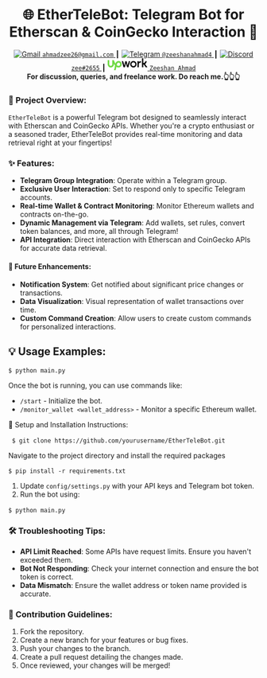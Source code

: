 <h1 align="center">🌐 EtherTeleBot: Telegram Bot for Etherscan & CoinGecko Interaction 🤖</h1>

<div align="center">
  <a href="https://mail.google.com/mail/u/?authuser=ahmadzee26@gmail.com">
    <img alt="Gmail" width="30px" src="https://edent.github.io/SuperTinyIcons/images/svg/gmail.svg" />
    <code>ahmadzee26@gmail.com</code>
  </a>
  <span> ┃ </span>
  
  <a href="https://t.me/zeeshanahmad4">
    <img alt="Telegram" width="30px" src="https://edent.github.io/SuperTinyIcons/images/svg/telegram.svg" />
    <code>@zeeshanahmad4</code>
  </a>
  <span> ┃ </span>
  
  <a href="https://discord.com">
    <img alt="Discord" width="30px" src="https://cdn.jsdelivr.net/npm/simple-icons@v5/icons/discord.svg" />
    <code>zee#2655</code>
  </a>
  <span> ┃ </span>
  
  <a href="https://www.upwork.com/freelancers/zeeshanahmad291">
    <img alt="Upwork" width="80px" src="https://github.com/Zeeshanahmad4/Zeeshanahmad4/blob/main/upwork.svg" />
    <code>Zeeshan Ahmad</code>
  </a>
  
  <br />
  <strong>For discussion, queries, and freelance work. Do reach me.👆👆👆</strong>
</div>


### 🌟 Project Overview:

`EtherTeleBot` is a powerful Telegram bot designed to seamlessly interact with Etherscan and CoinGecko APIs. Whether you're a crypto enthusiast or a seasoned trader, EtherTeleBot provides real-time monitoring and data retrieval right at your fingertips!

### ✨ Features:

- **Telegram Group Integration**: Operate within a Telegram group.
- **Exclusive User Interaction**: Set to respond only to specific Telegram accounts.
- **Real-time Wallet & Contract Monitoring**: Monitor Ethereum wallets and contracts on-the-go.
- **Dynamic Management via Telegram**: Add wallets, set rules, convert token balances, and more, all through Telegram!
- **API Integration**: Direct interaction with Etherscan and CoinGecko APIs for accurate data retrieval.

#### 🚀 Future Enhancements:

- **Notification System**: Get notified about significant price changes or transactions.
- **Data Visualization**: Visual representation of wallet transactions over time.
- **Custom Command Creation**: Allow users to create custom commands for personalized interactions.

## 💡 Usage Examples:
``` # Start the bot
$ python main.py
```

Once the bot is running, you can use commands like:

- `/start` - Initialize the bot.
- `/monitor_wallet <wallet_address>` - Monitor a specific Ethereum wallet.

🔧 Setup and Installation Instructions:

``` $ git clone https://github.com/yourusername/EtherTeleBot.git```

Navigate to the project directory and install the required packages
``` $ cd EtherTeleBot
$ pip install -r requirements.txt
```

1. Update `config/settings.py` with your API keys and Telegram bot token.
2. Run the bot using:

```$ python main.py ```


### 🛠 Troubleshooting Tips:

- **API Limit Reached**: Some APIs have request limits. Ensure you haven't exceeded them.
- **Bot Not Responding**: Check your internet connection and ensure the bot token is correct.
- **Data Mismatch**: Ensure the wallet address or token name provided is accurate.

### 🤝 Contribution Guidelines:

1. Fork the repository.
2. Create a new branch for your features or bug fixes.
3. Push your changes to the branch.
4. Create a pull request detailing the changes made.
5. Once reviewed, your changes will be merged!

